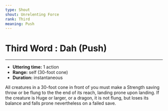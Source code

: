 ```yaml
---
type: Shout
shout: Unrelenting Force
rank: Third
meaning: Push
---
```

# Third Word : Dah (Push)
---
- **Uttering time:** 1 action
- **Range:** self (30-foot cone)
- **Duration:** instantaneous

All creatures in a 30-foot cone in front of you must make a Strength saving throw or be flung to the the end of its reach, landing prone upon landing. If the creature is Huge or larger, or a dragon, it is not flung, but loses its balance and falls prone nevertheless on a failed save.